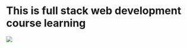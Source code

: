 # This is full stack web development course learning
<img src="https://miro.medium.com/v2/resize:fit:1200/0*M4bxiCIjcTK-2Xr6.jpeg">